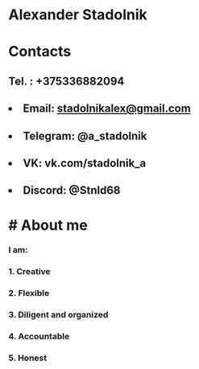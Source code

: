 # Alexander Stadolnik
# Contacts
## Tel. : +375336882094
## <li>Email: stadolnikalex@gmail.com</li>
## <li>Telegram: @a_stadolnik </li>
## <li>VK: vk.com/stadolnik_a</li>
## <li>Discord: @Stnld68</li>
# # About me
###  I am:
### 1. Creative
### 2. Flexible
### 3. Diligent and organized
### 4. Accountable
### 5. Honest
